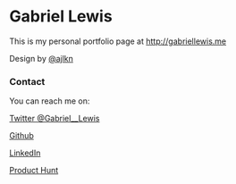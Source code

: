 # Gabriel Lewis

This is my personal portfolio page at http://gabriellewis.me

Design by [@ajlkn](https://aj.lkn.io/)

### Contact

You can reach me on:

[Twitter @Gabriel__Lewis](https://www.twitter.com/gabriel__lewis)

[Github](https://www.github.com/gabriel-lewis)

[LinkedIn](https://www.linkedin.com/in/gabriellewis0)

[Product Hunt](https://www.producthunt.com/@gabriel__lewis)
